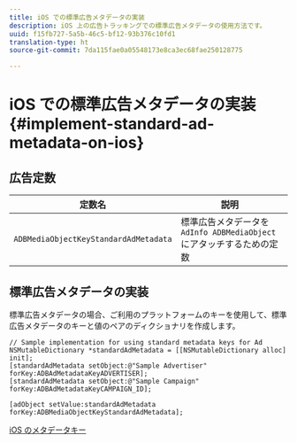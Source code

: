 ```yaml
---
title: iOS での標準広告メタデータの実装
description: iOS 上の広告トラッキングでの標準広告メタデータの使用方法です。
uuid: f15fb727-5a5b-46c5-bf12-93b376c10fd1
translation-type: ht
source-git-commit: 7da115fae0a05548173e8ca3ec68fae250128775

---
```



# iOS での標準広告メタデータの実装 {#implement-standard-ad-metadata-on-ios}

## 広告定数

| 定数名 | 説明   |
|---|---|
| `ADBMediaObjectKeyStandardAdMetadata` | 標準広告メタデータを `AdInfo ADBMediaObject` にアタッチするための定数 |

## 標準広告メタデータの実装

標準広告メタデータの場合、ご利用のプラットフォームのキーを使用して、標準広告メタデータのキーと値のペアのディクショナリを作成します。

```
// Sample implementation for using standard metadata keys for Ad 
NSMutableDictionary *standardAdMetadata = [[NSMutableDictionary alloc] init]; 
[standardAdMetadata setObject:@"Sample Advertiser" forKey:ADBAdMetadataKeyADVERTISER]; 
[standardAdMetadata setObject:@"Sample Campaign" forKey:ADBAdMetadataKeyCAMPAIGN_ID]; 
 
[adObject setValue:standardAdMetadata forKey:ADBMediaObjectKeyStandardAdMetadata];
```

[iOS のメタデータキー](/help/sdk-implement/track-av-playback/impl-std-metadata/ios-metadata-keys.md)
